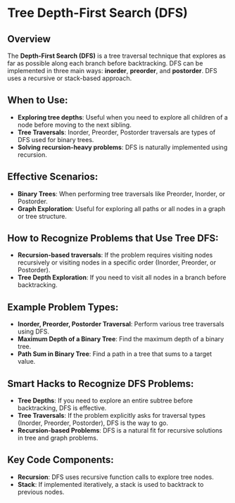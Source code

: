 
# Tree Depth-First Search (DFS)

## Overview
The **Depth-First Search (DFS)** is a tree traversal technique that explores as far as possible along each branch before backtracking. DFS can be implemented in three main ways: **inorder**, **preorder**, and **postorder**. DFS uses a recursive or stack-based approach.

## When to Use:
- **Exploring tree depths**: Useful when you need to explore all children of a node before moving to the next sibling.
- **Tree Traversals**: Inorder, Preorder, Postorder traversals are types of DFS used for binary trees.
- **Solving recursion-heavy problems**: DFS is naturally implemented using recursion.

## Effective Scenarios:
- **Binary Trees**: When performing tree traversals like Preorder, Inorder, or Postorder.
- **Graph Exploration**: Useful for exploring all paths or all nodes in a graph or tree structure.

## How to Recognize Problems that Use Tree DFS:
- **Recursion-based traversals**: If the problem requires visiting nodes recursively or visiting nodes in a specific order (Inorder, Preorder, or Postorder).
- **Tree Depth Exploration**: If you need to visit all nodes in a branch before backtracking.

## Example Problem Types:
- **Inorder, Preorder, Postorder Traversal**: Perform various tree traversals using DFS.
- **Maximum Depth of a Binary Tree**: Find the maximum depth of a binary tree.
- **Path Sum in Binary Tree**: Find a path in a tree that sums to a target value.

## Smart Hacks to Recognize DFS Problems:
- **Tree Depths**: If you need to explore an entire subtree before backtracking, DFS is effective.
- **Tree Traversals**: If the problem explicitly asks for traversal types (Inorder, Preorder, Postorder), DFS is the way to go.
- **Recursion-based Problems**: DFS is a natural fit for recursive solutions in tree and graph problems.

## Key Code Components:
- **Recursion**: DFS uses recursive function calls to explore tree nodes.
- **Stack**: If implemented iteratively, a stack is used to backtrack to previous nodes.
